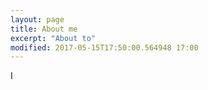```yaml
---
layout: page
title: About me
excerpt: "About to"
modified: 2017-05-15T17:50:00.564948 17:00
---
```


I 
